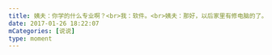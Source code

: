 ```yaml
---
title: 姨夫：你学的什么专业啊？<br>我：软件。<br>姨夫：那好，以后家里有修电脑的了。<br>姨妈：正好我电脑坏了。<br>我真的不会修电脑…………
date: 2017-01-26 18:22:07
mCategories: [说说]
type: moment
---
```


<div id="pics-20170126182207"></div>

<script src="/lib/moment/pics.js"></script>
<script>
var data = [
    {"link": "2017-01-26_000000.jpeg", "type": "shuoshuo"}
];
picsRender(data, "pics-20170126182207");
</script>
